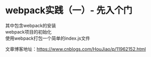 # webpack实践（一）- 先入个门
其中包含webpack的安装  
webpack项目的初始化  
使用webpack打包一个简单的index.js文件

文章博客地址：https://www.cnblogs.com/HouJiao/p/11962152.html
